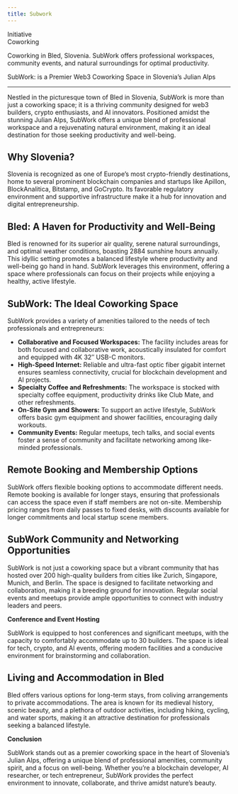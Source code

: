 ```yaml
---
title: Subwork
---
```

Initiative  
 Coworking  

Coworking in Bled, Slovenia. SubWork offers professional workspaces, community events, and natural surroundings for optimal productivity.

SubWork: is a Premier Web3 Coworking Space in Slovenia’s Julian Alps  

-----------------------------------------------------------------------

Nestled in the picturesque town of Bled in Slovenia, SubWork is more than just a coworking space; it is a thriving community designed for web3 builders, crypto enthusiasts, and AI innovators. Positioned amidst the stunning Julian Alps, SubWork offers a unique blend of professional workspace and a rejuvenating natural environment, making it an ideal destination for those seeking productivity and well-being.

**Why Slovenia?**
-----------------

Slovenia is recognized as one of Europe’s most crypto-friendly destinations, home to several prominent blockchain companies and startups like Apillon, BlockAnalitica, Bitstamp, and GoCrypto. Its favorable regulatory environment and supportive infrastructure make it a hub for innovation and digital entrepreneurship.

**Bled: A Haven for Productivity and Well-Being**
-------------------------------------------------

Bled is renowned for its superior air quality, serene natural surroundings, and optimal weather conditions, boasting 2884 sunshine hours annually. This idyllic setting promotes a balanced lifestyle where productivity and well-being go hand in hand. SubWork leverages this environment, offering a space where professionals can focus on their projects while enjoying a healthy, active lifestyle.

**SubWork: The Ideal Coworking Space**
--------------------------------------

SubWork provides a variety of amenities tailored to the needs of tech professionals and entrepreneurs:

- **Collaborative and Focused Workspaces:** The facility includes areas for both focused and collaborative work, acoustically insulated for comfort and equipped with 4K 32″ USB-C monitors.
- **High-Speed Internet:** Reliable and ultra-fast optic fiber gigabit internet ensures seamless connectivity, crucial for blockchain development and AI projects.
- **Specialty Coffee and Refreshments:** The workspace is stocked with specialty coffee equipment, productivity drinks like Club Mate, and other refreshments.
- **On-Site Gym and Showers:** To support an active lifestyle, SubWork offers basic gym equipment and shower facilities, encouraging daily workouts.
- **Community Events:** Regular meetups, tech talks, and social events foster a sense of community and facilitate networking among like-minded professionals.

**Remote Booking and Membership Options**
-----------------------------------------

SubWork offers flexible booking options to accommodate different needs. Remote booking is available for longer stays, ensuring that professionals can access the space even if staff members are not on-site. Membership pricing ranges from daily passes to fixed desks, with discounts available for longer commitments and local startup scene members.

**SubWork Community and Networking Opportunities**
--------------------------------------------------

SubWork is not just a coworking space but a vibrant community that has hosted over 200 high-quality builders from cities like Zurich, Singapore, Munich, and Berlin. The space is designed to facilitate networking and collaboration, making it a breeding ground for innovation. Regular social events and meetups provide ample opportunities to connect with industry leaders and peers.

**Conference and Event Hosting**

SubWork is equipped to host conferences and significant meetups, with the capacity to comfortably accommodate up to 30 builders. The space is ideal for tech, crypto, and AI events, offering modern facilities and a conducive environment for brainstorming and collaboration.

**Living and Accommodation in Bled**
------------------------------------

Bled offers various options for long-term stays, from coliving arrangements to private accommodations. The area is known for its medieval history, scenic beauty, and a plethora of outdoor activities, including hiking, cycling, and water sports, making it an attractive destination for professionals seeking a balanced lifestyle.

**Conclusion**

SubWork stands out as a premier coworking space in the heart of Slovenia’s Julian Alps, offering a unique blend of professional amenities, community spirit, and a focus on well-being. Whether you’re a blockchain developer, AI researcher, or tech entrepreneur, SubWork provides the perfect environment to innovate, collaborate, and thrive amidst nature’s beauty.
